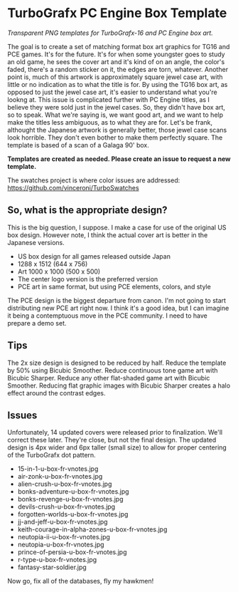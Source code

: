 #  TurboGrafx PC Engine Box Template

_Transparent PNG templates for TurboGrafx-16 and PC Engine box art._

The goal is to create a set of matching format box art graphics for TG16 and PCE games.
It's for the future. It's for when some youngster goes to study an old game, he sees the cover art and it's kind of on an angle, the color's faded, there's a random sticker on it, the edges are torn, whatever.
Another point is, much of this artwork is approximately square jewel case art, with little or no indication as to what the title is for. By using the TG16 box art, as opposed to just the jewel case art, it's easier to understand what you're lookng at. This issue is complicated further with PC Engine titles, as I believe they were sold just in the jewel cases. So, they didn't have box art, so to speak.
What we're saying is, we want good art, and we want to help make the titles less ambiguous, as to what they are for.
Let's be frank, althought the Japanese artwork is generally better, those jewel case scans look horrible. They don't even bother to make them perfectly square.
The template is based of a scan of a Galaga 90' box.

__Templates are created as needed. Please create an issue to request a new template.__

The swatches project is where color issues are addressed:
https://github.com/vinceroni/TurboSwatches

## So, what is the appropriate design?

 This is the big question, I suppose. I make a case for use of the original US box design. However note, I think the actual cover art is better in the Japanese versions.

 * US box design for all games released outside Japan
 * 1288 x 1512 (644 x 756)
 * Art 1000 x 1000 (500 x 500)
 * The center logo version is the preferred version
 * PCE art in same format, but using PCE elements, colors, and style

 The PCE design is the biggest departure from canon. I'm not going to start distributing new PCE art right now.
 I think it's a good idea, but I can imagine it being a contemptuous move in the PCE community. I need to have prepare a demo set.

 ## Tips

 The 2x size design is designed to be reduced by half.
 Reduce the template by 50% using Bicubic Smoother.
 Reduce continuous tone game art with Bicubic Sharper.
 Reduce any other flat-shaded game art with Bicubic Smoother.
 Reducing flat graphic images with Bicubic Sharper creates a halo effect around the contrast edges.

 ## Issues

 Unfortunately, 14 updated covers were released prior to finalization. We'll correct these later. They're close, but not the final design.
 The updated design is 4px wider and 6px taller (small size) to allow for proper centering of the TurboGrafx dot pattern.

* 15-in-1-u-box-fr-vnotes.jpg
* air-zonk-u-box-fr-vnotes.jpg
* alien-crush-u-box-fr-vnotes.jpg
* bonks-adventure-u-box-fr-vnotes.jpg
* bonks-revenge-u-box-fr-vnotes.jpg
* devils-crush-u-box-fr-vnotes.jpg
* forgotten-worlds-u-box-fr-vnotes.jpg
* jj-and-jeff-u-box-fr-vnotes.jpg
* keith-courage-in-alpha-zones-u-box-fr-vnotes.jpg
* neutopia-ii-u-box-fr-vnotes.jpg
* neutopia-u-box-fr-vnotes.jpg
* prince-of-persia-u-box-fr-vnotes.jpg
* r-type-u-box-fr-vnotes.jpg
* fantasy-star-soldier.jpg

Now go, fix all of the databases, fly my hawkmen!
